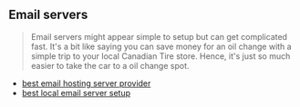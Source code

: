 ## Email servers
> Email servers might appear simple to setup but can get complicated fast. It's a bit like saying you can save money for an oil change with a simple trip to your local Canadian Tire store. Hence, it's just so much easier to take the car to a oil change spot. 

- [best email hosting server provider](https://hpanel.hostinger.com/emails/)
- [best local email server setup](https://www.hostinger.com/tutorials/how-to-install-and-setup-mail-server-on-ubuntu/)
